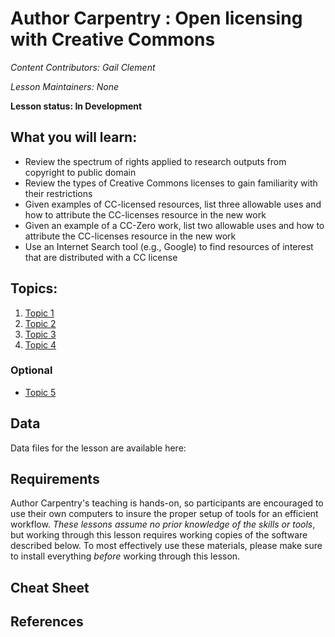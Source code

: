 Author Carpentry : Open licensing with Creative Commons
=======

*Content Contributors: Gail Clement*

*Lesson Maintainers: None*

**Lesson status: In Development**

## What you will learn:
- Review the spectrum of rights applied to research outputs from copyright to
  public domain
- Review the types of Creative Commons licenses to gain familiarity with their
  restrictions
- Given examples of CC-licensed resources, list three allowable uses and how to
  attribute the CC-licenses resource in the new work
- Given an example of a CC-Zero work, list two allowable uses and how to
  attribute the CC-licenses resource in the new work
- Use an Internet Search tool (e.g., Google) to find resources of interest that
  are distributed with a CC license

## Topics:

1. [Topic 1](00-getting-started.html)
2. [Topic 2](01-working-with-openrefine.html)
3. [Topic 3](02-scripts.html)
4. [Topic 4](03-save-export.html)

### Optional
- [Topic 5](04-services.html)

## Data

Data files for the lesson are available here: 

## Requirements

Author Carpentry's teaching is hands-on, so participants are encouraged to use
their own computers to insure the proper setup of tools for an efficient
workflow.
*These lessons assume no prior knowledge of the skills or tools*, but working
through this lesson requires working copies of the software described below.
To most effectively use these materials, please make sure to install everything
*before* working through this lesson. 

## Cheat Sheet

## References

                   
